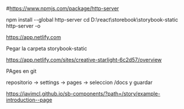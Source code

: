 

#https://www.npmjs.com/package/http-server

npm install --global http-server
cd D:\react\storebook\storybook-static
http-server -o

https://app.netlify.com

Pegar la carpeta storybook-static

https://app.netlify.com/sites/creative-starlight-6c2d57/overview



PAges en git

repositorio -> settings -> pages -> seleccion /docs y guardar

https://javimcl.github.io/sb-components/?path=/story/example-introduction--page